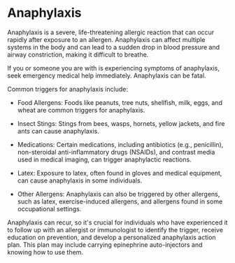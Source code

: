 # Anaphylaxis

Anaphylaxis is a severe, life-threatening allergic reaction that can occur rapidly after exposure to an allergen. Anaphylaxis can affect multiple systems in the body and can lead to a sudden drop in blood pressure and airway constriction, making it difficult to breathe.

If you or someone you are with is experiencing symptoms of anaphylaxis, seek emergency medical help immediately. Anaphylaxis can be fatal.

Common triggers for anaphylaxis include:

* Food Allergens: Foods like peanuts, tree nuts, shellfish, milk, eggs, and wheat are common triggers for anaphylaxis.

* Insect Stings: Stings from bees, wasps, hornets, yellow jackets, and fire ants can cause anaphylaxis.

* Medications: Certain medications, including antibiotics (e.g., penicillin), non-steroidal anti-inflammatory drugs (NSAIDs), and contrast media used in medical imaging, can trigger anaphylactic reactions.

* Latex: Exposure to latex, often found in gloves and medical equipment, can cause anaphylaxis in some individuals.

* Other Allergens: Anaphylaxis can also be triggered by other allergens, such as latex, exercise-induced allergens, and allergens found in some occupational settings.


Anaphylaxis can recur, so it's crucial for individuals who have experienced it to follow up with an allergist or immunologist to identify the trigger, receive education on prevention, and develop a personalized anaphylaxis action plan. This plan may include carrying epinephrine auto-injectors and knowing how to use them.
